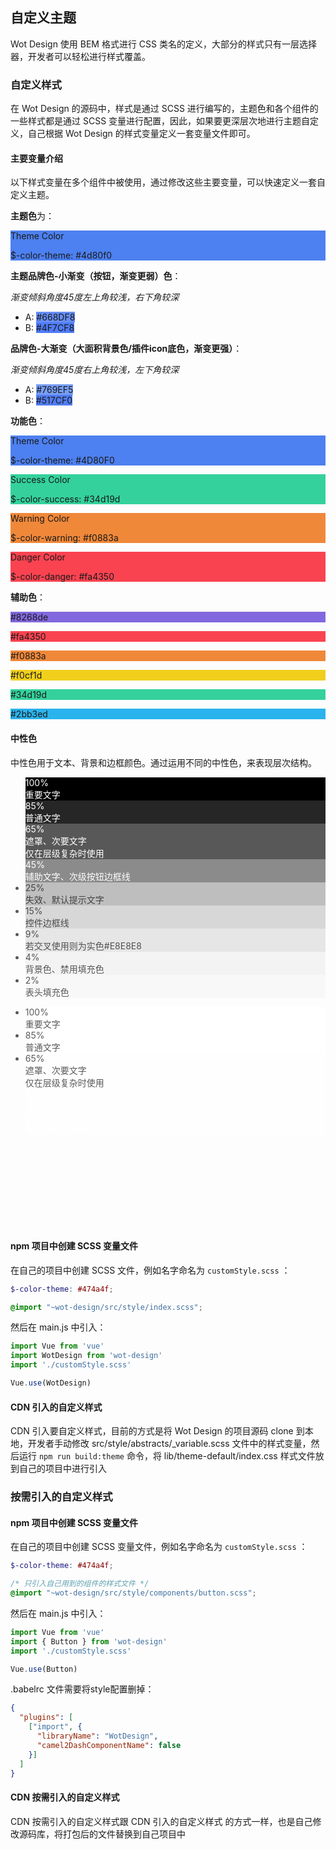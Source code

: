 ## 自定义主题

Wot Design 使用 BEM 格式进行 CSS 类名的定义，大部分的样式只有一层选择器，开发者可以轻松进行样式覆盖。

### 自定义样式

在 Wot Design 的源码中，样式是通过 SCSS 进行编写的，主题色和各个组件的一些样式都是通过 SCSS 变量进行配置，因此，如果要更深层次地进行主题自定义，自己根据 Wot Design 的样式变量定义一套变量文件即可。

#### 主要变量介绍

以下样式变量在多个组件中被使用，通过修改这些主要变量，可以快速定义一套自定义主题。

**主题色**为：

<div class="style-block" style="background: #4d80f0;">
  <p>Theme Color</p>
  <p>$-color-theme: #4d80f0</p>
</div>

**主题品牌色-小渐变（按钮，渐变更弱）色**：
<div class="color-wrapper">
  <span class="style-block liner-color" style="background: linear-gradient(315deg, rgba(79,124,248,1) 0%,rgba(102,141,248,1) 100%);">
    <span class="a-dot"></span>
    <span class="b-dot"></span>
  </span>

  <div class="demo-right">
    <i>渐变倾斜角度45度左上角较浅，右下角较深</i>
    <ul>
      <li>A: <span class="color-block" style="background: #668DF8">#668DF8</span></li>
      <li>B: <span class="color-block" style="background: #4F7CF8">#4F7CF8</span></li>
    </ul>
  </div>
</div>

**品牌色-大渐变（大面积背景色/插件icon底色，渐变更强）**：

<div class="color-wrapper">
  <span class="style-block liner-color liner-color1" style="background: linear-gradient(315deg, rgba(81,124,240,1) 0%,rgba(118,158,245,1) 100%);">
    <span class="a-dot"></span>
    <span class="b-dot"></span>
  </span>

  <div class="demo-right">
    <i>渐变倾斜角度45度右上角较浅，左下角较深</i>
    <ul>
      <li>A: <span class="color-block" style="background: #769EF5">#769EF5</span></li>
      <li>B: <span class="color-block" style="background: #517CF0">#517CF0</span></li>
    </ul>
  </div>
</div>

**功能色**：

<div class="style-block" style="background: #4D80F0;">
  <p>Theme Color</p>
  <p>$-color-theme: #4D80F0</p>
</div>
<div class="style-block" style="background: #34d19d;">
  <p>Success Color</p>
  <p>$-color-success: #34d19d</p>
</div>
<div class="style-block" style="background: #f0883a;">
  <p>Warning Color</p>
  <p>$-color-warning: #f0883a</p>
</div>
<div class="style-block" style="background: #fa4350;">
  <p>Danger Color</p>
  <p>$-color-danger: #fa4350</p>
</div>

**辅助色**：

<div class="style-block" style="background: #8268de;">
  <p>#8268de</p>
</div>
<div class="style-block" style="background: #fa4350;">
  <p>#fa4350</p>
</div>
<div class="style-block" style="background: #f0883a;">
  <p>#f0883a</p>
</div>
<div class="style-block" style="background: #f0cf1d;">
  <p>#f0cf1d</p>
</div>
<div class="style-block" style="background: #34d19d;">
  <p>#34d19d</p>
</div>
<div class="style-block" style="background: #2bb3ed;">
  <p>#2bb3ed</p>
</div>

#### 中性色

中性色用于文本、背景和边框颜色。通过运用不同的中性色，来表现层次结构。

<ul class="color-group">
  <li class="color-group-line" style="background: rgba(0,0,0,1);color: #fff">100%<div>重要文字</div></li>
  <li class="color-group-line" style="background: rgba(0,0,0,0.85);color: #fff">85%<div>普通文字</div></li>
  <li class="color-group-line" style="background: rgba(0,0,0,0.65);color: #fff">65%<div>遮罩、次要文字<br/>仅在层级复杂时使用</div></li>
  <li class="color-group-line" style="background: rgba(0,0,0,0.45);color: #fff">45%<div>辅助文字、次级按钮边框线</div></li>
  <li class="color-group-line" style="background: rgba(0,0,0,0.25);color: rgba(0,0,0,0.65)">25%<div>失效、默认提示文字</div></li>
  <li class="color-group-line" style="background: rgba(0,0,0,0.15);color: rgba(0,0,0,0.65)">15%<div>控件边框线</div></li>
  <li class="color-group-line" style="background: rgba(0,0,0,0.09);color: rgba(0,0,0,0.65)">9%<div>若交叉使用则为实色#E8E8E8</div></li>
  <li class="color-group-line" style="background: rgba(0,0,0,0.04);color: rgba(0,0,0,0.65)">4%<div>背景色、禁用填充色</div></li>
  <li class="color-group-line" style="background: rgba(0,0,0,0.02);color: rgba(0,0,0,0.65)">2%<div>表头填充色</div></li>
</ul>

<ul class="color-group dark">
  <li class="color-group-line" style="background: rgba(255,255,255,1);color: rgba(0,0,0,0.65)">100%<div>重要文字</div></li>
  <li class="color-group-line" style="background: rgba(255,255,255,0.85);color: rgba(0,0,0,0.65)">85%<div>普通文字</div></li>
  <li class="color-group-line" style="background: rgba(255,255,255,0.65);color: rgba(0,0,0,0.65)">65%<div>遮罩、次要文字<br/>仅在层级复杂时使用</div></li>
  <li class="color-group-line" style="background: rgba(255,255,255,0.45);color: rgba(255,255,255,0.65)">45%<div>辅助文字、次级按钮边框线</div></li>
  <li class="color-group-line" style="background: rgba(255,255,255,0.25);color: rgba(255,255,255,0.65)">25%<div>失效、默认提示文字</div></li>
  <li class="color-group-line" style="background: rgba(255,255,255,0.15);color: rgba(255,255,255,0.65)">15%<div>控件边框线</div></li>
  <li class="color-group-line" style="background: rgba(255,255,255,0.09);color: rgba(255,255,255,0.65)">9%<div>若交叉使用则为实色#E8E8E8</div></li>
  <li class="color-group-line" style="background: rgba(255,255,255,0.04);color: rgba(255,255,255,0.65)">4%<div>背景色、禁用填充色</div></li>
  <li class="color-group-line" style="background: rgba(255,255,255,0.02);color: rgba(255,255,255,0.65)">2%<div>表头填充色</div></li>
</ul>

#### npm 项目中创建 SCSS 变量文件

在自己的项目中创建 SCSS 文件，例如名字命名为 `customStyle.scss` ：

```scss
$-color-theme: #474a4f;

@import "~wot-design/src/style/index.scss";
```

然后在 main.js 中引入：

```javascript
import Vue from 'vue'
import WotDesign from 'wot-design'
import './customStyle.scss'

Vue.use(WotDesign)
```

#### CDN 引入的自定义样式

CDN 引入要自定义样式，目前的方式是将 Wot Design 的项目源码 clone 到本地，开发者手动修改 src/style/abstracts/_variable.scss 文件中的样式变量，然后运行 `npm run build:theme` 命令，将 lib/theme-default/index.css 样式文件放到自己的项目中进行引入

### 按需引入的自定义样式

#### npm 项目中创建 SCSS 变量文件

在自己的项目中创建 SCSS 变量文件，例如名字命名为 `customStyle.scss` ：

```scss
$-color-theme: #474a4f;

/* 只引入自己用到的组件的样式文件 */
@import "~wot-design/src/style/components/button.scss";
```

然后在 main.js 中引入：

```javascript
import Vue from 'vue'
import { Button } from 'wot-design'
import './customStyle.scss'

Vue.use(Button)
```

.babelrc 文件需要将style配置删掉：

```json
{
  "plugins": [
    ["import", {
      "libraryName": "WotDesign",
      "camel2DashComponentName": false
    }]
  ]
}
```

#### CDN 按需引入的自定义样式

CDN 按需引入的自定义样式跟 CDN 引入的自定义样式 的方式一样，也是自己修改源码库，将打包后的文件替换到自己项目中
